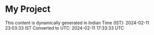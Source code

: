 # My Project

This content is dynamically generated in Indian Time (IST): 2024-02-11 23:03:33 IST
Converted to UTC: 2024-02-11 17:33:33 UTC
